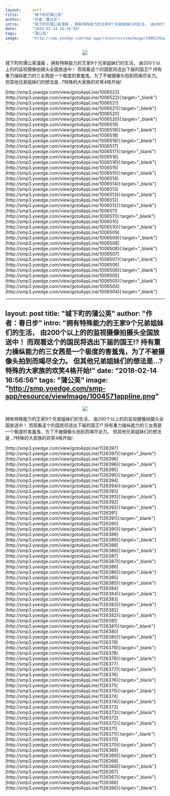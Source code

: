 ```yaml
---
layout:     post
title:      "城下町的蒲公英"
author:     "作者：春日步"
intro:      "城下町的蒲公英漫画 ，拥有特殊能力的王家9个兄弟姐妹们的生活， 由200个以上的的监视摄像拍摄头全国放送中！ 而观看这个的国民将选出下届的国王!? 持有重力操纵能力的三女茜是一个极度的害羞鬼，为了不被摄像头拍到而竭尽全力。 但其他兄弟姐妹们的想法是…?特殊的大家族的欢笑4格开始!"
date:       "2018-02-14 16:56:58"
tags:       "蒲公英"
image:      "http://smp.yoedge.com/smp-app/resource/viewImage/1000256appline.png"
---
```

<div style="text-align: center">
<p><img src="http://smp.yoedge.com/smp-app/resource/viewImage/1000256appline.png"/></p>
</div>
<p class="post-meta">
<span>城下町的蒲公英漫画 ，拥有特殊能力的王家9个兄弟姐妹们的生活， 由200个以上的的监视摄像拍摄头全国放送中！ 而观看这个的国民将选出下届的国王!? 持有重力操纵能力的三女茜是一个极度的害羞鬼，为了不被摄像头拍到而竭尽全力。 但其他兄弟姐妹们的想法是…?特殊的大家族的欢笑4格开始!</span>
</p>
[http://smp3.yoedge.com/view/gotoAppLine/1006522](http://smp3.yoedge.com/view/gotoAppLine/1006522){:target="_blank"}
[http://smp3.yoedge.com/view/gotoAppLine/1006521](http://smp3.yoedge.com/view/gotoAppLine/1006521){:target="_blank"}
[http://smp3.yoedge.com/view/gotoAppLine/1006520](http://smp3.yoedge.com/view/gotoAppLine/1006520){:target="_blank"}
[http://smp3.yoedge.com/view/gotoAppLine/1006519](http://smp3.yoedge.com/view/gotoAppLine/1006519){:target="_blank"}
[http://smp3.yoedge.com/view/gotoAppLine/1006518](http://smp3.yoedge.com/view/gotoAppLine/1006518){:target="_blank"}
[http://smp3.yoedge.com/view/gotoAppLine/1006517](http://smp3.yoedge.com/view/gotoAppLine/1006517){:target="_blank"}
[http://smp3.yoedge.com/view/gotoAppLine/1006516](http://smp3.yoedge.com/view/gotoAppLine/1006516){:target="_blank"}
[http://smp3.yoedge.com/view/gotoAppLine/1006515](http://smp3.yoedge.com/view/gotoAppLine/1006515){:target="_blank"}
[http://smp3.yoedge.com/view/gotoAppLine/1006514](http://smp3.yoedge.com/view/gotoAppLine/1006514){:target="_blank"}
[http://smp3.yoedge.com/view/gotoAppLine/1006513](http://smp3.yoedge.com/view/gotoAppLine/1006513){:target="_blank"}
[http://smp3.yoedge.com/view/gotoAppLine/1006512](http://smp3.yoedge.com/view/gotoAppLine/1006512){:target="_blank"}
[http://smp3.yoedge.com/view/gotoAppLine/1006511](http://smp3.yoedge.com/view/gotoAppLine/1006511){:target="_blank"}
[http://smp3.yoedge.com/view/gotoAppLine/1006510](http://smp3.yoedge.com/view/gotoAppLine/1006510){:target="_blank"}
[http://smp3.yoedge.com/view/gotoAppLine/1006509](http://smp3.yoedge.com/view/gotoAppLine/1006509){:target="_blank"}
[http://smp3.yoedge.com/view/gotoAppLine/1006508](http://smp3.yoedge.com/view/gotoAppLine/1006508){:target="_blank"}
[http://smp3.yoedge.com/view/gotoAppLine/1006507](http://smp3.yoedge.com/view/gotoAppLine/1006507){:target="_blank"}
[http://smp3.yoedge.com/view/gotoAppLine/1006506](http://smp3.yoedge.com/view/gotoAppLine/1006506){:target="_blank"}
[http://smp3.yoedge.com/view/gotoAppLine/1006505](http://smp3.yoedge.com/view/gotoAppLine/1006505){:target="_blank"}
[http://smp3.yoedge.com/view/gotoAppLine/1006504](http://smp3.yoedge.com/view/gotoAppLine/1006504){:target="_blank"}


---
layout:     post
title:      "城下町的蒲公英"
author:     "作者：春日步"
intro:      "拥有特殊能力的王家9个兄弟姐妹们的生活， 由200个以上的的监视摄像拍摄头全国放送中！ 而观看这个的国民将选出下届的国王!? 持有重力操纵能力的三女茜是一个极度的害羞鬼，为了不被摄像头拍到而竭尽全力。 但其他兄弟姐妹们的想法是…?特殊的大家族的欢笑4格开始!"
date:       "2018-02-14 16:56:56"
tags:       "蒲公英"
image:      "http://smp.yoedge.com/smp-app/resource/viewImage/1004571appline.png"
---
<div style="text-align: center">
<p><img src="http://smp.yoedge.com/smp-app/resource/viewImage/1004571appline.png"/></p>
</div>
<p class="post-meta">
<span>拥有特殊能力的王家9个兄弟姐妹们的生活， 由200个以上的的监视摄像拍摄头全国放送中！ 而观看这个的国民将选出下届的国王!? 持有重力操纵能力的三女茜是一个极度的害羞鬼，为了不被摄像头拍到而竭尽全力。 但其他兄弟姐妹们的想法是…?特殊的大家族的欢笑4格开始!</span>
</p>
[http://smp3.yoedge.com/view/gotoAppLine/1126397](http://smp3.yoedge.com/view/gotoAppLine/1126397){:target="_blank"}
[http://smp3.yoedge.com/view/gotoAppLine/1126396](http://smp3.yoedge.com/view/gotoAppLine/1126396){:target="_blank"}
[http://smp3.yoedge.com/view/gotoAppLine/1126395](http://smp3.yoedge.com/view/gotoAppLine/1126395){:target="_blank"}
[http://smp3.yoedge.com/view/gotoAppLine/1126394](http://smp3.yoedge.com/view/gotoAppLine/1126394){:target="_blank"}
[http://smp3.yoedge.com/view/gotoAppLine/1126393](http://smp3.yoedge.com/view/gotoAppLine/1126393){:target="_blank"}
[http://smp3.yoedge.com/view/gotoAppLine/1126392](http://smp3.yoedge.com/view/gotoAppLine/1126392){:target="_blank"}
[http://smp3.yoedge.com/view/gotoAppLine/1126391](http://smp3.yoedge.com/view/gotoAppLine/1126391){:target="_blank"}
[http://smp3.yoedge.com/view/gotoAppLine/1126390](http://smp3.yoedge.com/view/gotoAppLine/1126390){:target="_blank"}
[http://smp3.yoedge.com/view/gotoAppLine/1126389](http://smp3.yoedge.com/view/gotoAppLine/1126389){:target="_blank"}
[http://smp3.yoedge.com/view/gotoAppLine/1126388](http://smp3.yoedge.com/view/gotoAppLine/1126388){:target="_blank"}
[http://smp3.yoedge.com/view/gotoAppLine/1126387](http://smp3.yoedge.com/view/gotoAppLine/1126387){:target="_blank"}
[http://smp3.yoedge.com/view/gotoAppLine/1126386](http://smp3.yoedge.com/view/gotoAppLine/1126386){:target="_blank"}
[http://smp3.yoedge.com/view/gotoAppLine/1126385](http://smp3.yoedge.com/view/gotoAppLine/1126385){:target="_blank"}
[http://smp3.yoedge.com/view/gotoAppLine/1126384](http://smp3.yoedge.com/view/gotoAppLine/1126384){:target="_blank"}
[http://smp3.yoedge.com/view/gotoAppLine/1126383](http://smp3.yoedge.com/view/gotoAppLine/1126383){:target="_blank"}
[http://smp3.yoedge.com/view/gotoAppLine/1126382](http://smp3.yoedge.com/view/gotoAppLine/1126382){:target="_blank"}
[http://smp3.yoedge.com/view/gotoAppLine/1126381](http://smp3.yoedge.com/view/gotoAppLine/1126381){:target="_blank"}
[http://smp3.yoedge.com/view/gotoAppLine/1126380](http://smp3.yoedge.com/view/gotoAppLine/1126380){:target="_blank"}
[http://smp3.yoedge.com/view/gotoAppLine/1126379](http://smp3.yoedge.com/view/gotoAppLine/1126379){:target="_blank"}
[http://smp3.yoedge.com/view/gotoAppLine/1126378](http://smp3.yoedge.com/view/gotoAppLine/1126378){:target="_blank"}
[http://smp3.yoedge.com/view/gotoAppLine/1126377](http://smp3.yoedge.com/view/gotoAppLine/1126377){:target="_blank"}
[http://smp3.yoedge.com/view/gotoAppLine/1126376](http://smp3.yoedge.com/view/gotoAppLine/1126376){:target="_blank"}
[http://smp3.yoedge.com/view/gotoAppLine/1126375](http://smp3.yoedge.com/view/gotoAppLine/1126375){:target="_blank"}
[http://smp3.yoedge.com/view/gotoAppLine/1126374](http://smp3.yoedge.com/view/gotoAppLine/1126374){:target="_blank"}
[http://smp3.yoedge.com/view/gotoAppLine/1126373](http://smp3.yoedge.com/view/gotoAppLine/1126373){:target="_blank"}
[http://smp3.yoedge.com/view/gotoAppLine/1126372](http://smp3.yoedge.com/view/gotoAppLine/1126372){:target="_blank"}
[http://smp3.yoedge.com/view/gotoAppLine/1126371](http://smp3.yoedge.com/view/gotoAppLine/1126371){:target="_blank"}
[http://smp3.yoedge.com/view/gotoAppLine/1126370](http://smp3.yoedge.com/view/gotoAppLine/1126370){:target="_blank"}
[http://smp3.yoedge.com/view/gotoAppLine/1126369](http://smp3.yoedge.com/view/gotoAppLine/1126369){:target="_blank"}
[http://smp3.yoedge.com/view/gotoAppLine/1126368](http://smp3.yoedge.com/view/gotoAppLine/1126368){:target="_blank"}
[http://smp3.yoedge.com/view/gotoAppLine/1126367](http://smp3.yoedge.com/view/gotoAppLine/1126367){:target="_blank"}
[http://smp3.yoedge.com/view/gotoAppLine/1126366](http://smp3.yoedge.com/view/gotoAppLine/1126366){:target="_blank"}


